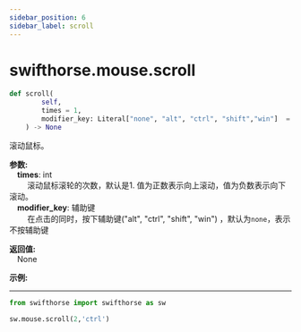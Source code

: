 ```yaml
---
sidebar_position: 6
sidebar_label: scroll
---
```


# swifthorse.mouse.scroll

```python
def scroll(
        self,
        times = 1,
        modifier_key: Literal["none", "alt", "ctrl", "shift","win"]  = "none"
    ) -> None
```  

滚动鼠标。

**参数:**  
    &emsp;**times**: int  
        &emsp;&emsp; 滚动鼠标滚轮的次数，默认是1. 值为正数表示向上滚动，值为负数表示向下滚动。  
    &emsp;**modifier_key**: 辅助键  
        &emsp;&emsp;  在点击的同时，按下辅助键("alt", "ctrl", "shift", "win") ，默认为`none`，表示不按辅助键    

**返回值:**  
    &emsp;None

**示例:**
***
```python
from swifthorse import swifthorse as sw

sw.mouse.scroll(2,'ctrl')

```